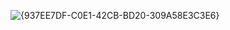 ![{937EE7DF-C0E1-42CB-BD20-309A58E3C3E6}](https://github.com/user-attachments/assets/83e27f3e-83b9-46c7-933b-29f68caaa7fc)
